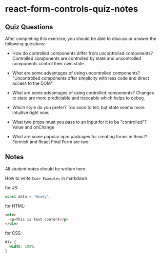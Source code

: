 # react-form-controls-quiz-notes

## Quiz Questions

After completing this exercise, you should be able to discuss or answer the following questions:

- How do controlled components differ from uncontrolled components?
  Controlled components are controlled by state and uncontrolled components control their own state.

- What are some advantages of using uncontrolled components?
  "Uncontrolled components offer simplicity with less code and direct access to the DOM"

- What are some advantages of using controlled components?
  Changes to state are more predictable and traceable which helps to debug.
- Which style do you prefer?
  Too soon to tell, but state seems more intuitive right now.

- What two props must you pass to an input for it to be "controlled"?
  Value and onChange

- What are some popular npm packages for creating forms in React?
  Formick and React Final Form are two.

## Notes

All student notes should be written here.

How to write `Code Examples` in markdown

for JS:

```javascript
const data = 'Howdy';
```

for HTML:

```html
<div>
  <p>This is text content</p>
</div>
```

for CSS:

```css
div {
  width: 100%;
}
```
